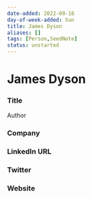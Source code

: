```yaml
---
date-added: 2022-09-18
day-of-week-added: Sun
title: James Dyson
aliases: []
tags: [Person,SeedNote]
status: unstarted
---
```


# James Dyson

### Title
Author

### Company


### LinkedIn URL


### Twitter


### Website






